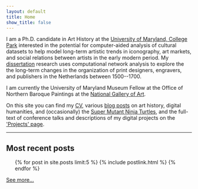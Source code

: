 ```yaml
---
layout: default
title: Home
show_title: false
---
```


I am a Ph.D. candidate in Art History at the [University of Maryland, College Park](http://arthistory.umd.edu/graduate-students/Matthew%20Lincoln) interested in the potential for computer-aided analysis of cultural datasets to help model long-term artistic trends in iconography, art markets, and social relations between artists in the early modern period.
My [dissertation](/dissertation) research uses computational network analysis to explore the the long-term changes in the organization of print designers, engravers, and publishers in the Netherlands between 1500--1700.

I am currently the University of Maryland Museum Fellow at the Office of Northern Baroque Paintings at the [National Gallery of Art](http://www.nga.gov).

On this site you can find my [CV](/about), various [blog posts](/archive) on art history, digital humanities, and (occasionally) the [Super Mutant Ninja Turtles](/2013/09/10/ninja-turtles.html), and the full-text of conference talks and descriptions of my digital projects on the ['Projects' page](/projects).

***

## Most recent posts

<nav>
	<ul>
	{% for post in site.posts limit:5 %}
	  {% include postlink.html %}
	{% endfor %}
	</ul>
</nav>

[See more...](/archive)
